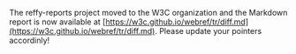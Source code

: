 The reffy-reports project moved to the W3C organization and the Markdown report is now available at [https://w3c.github.io/webref/tr/diff.md](https://w3c.github.io/webref/tr/diff.md). Please update your pointers accordinly!
